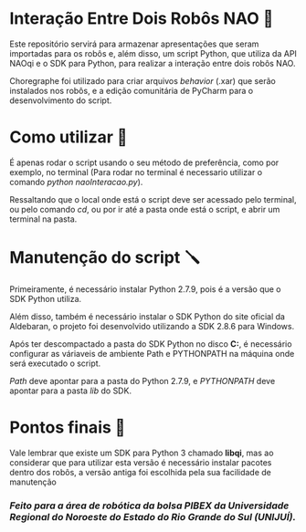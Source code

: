# Interação Entre Dois Robôs NAO 🤖

 Este repositório servirá para armazenar apresentações que seram importadas para os robôs e, além disso, um script Python, que utiliza da API NAOqi e o SDK para Python, para realizar a interação entre dois robôs NAO.
 
 Choregraphe foi utilizado para criar arquivos *behavior* (.xar) que serão instalados nos robôs, e a edição comunitária de PyCharm para o desenvolvimento do script.

# Como utilizar 🔧

 É apenas rodar o script usando o seu método de preferência, como por exemplo, no terminal (Para rodar no terminal é necessario utilizar o comando *python naoInteracao.py*).
 
 Ressaltando que o local onde está o script deve ser acessado pelo terminal, ou pelo comando *cd*, ou por ir até a pasta onde está o script, e abrir um terminal na pasta.

# Manutenção do script 🪛

 Primeiramente, é necessário instalar Python 2.7.9, pois é a versão que o SDK Python utiliza.
 
 Além disso, também é necessário instalar o SDK Python do site oficial da Aldebaran, o projeto foi desenvolvido utilizando a SDK 2.8.6 para Windows.

 Após ter descompactado a pasta do SDK Python no disco **C:**, é necessário configurar as váriaveis de ambiente Path e PYTHONPATH na máquina onde será executado o script.

 *Path* deve apontar para a pasta do Python 2.7.9, e *PYTHONPATH* deve apontar para a pasta *lib* do SDK.
 
# Pontos finais 🌟

 Vale lembrar que existe um SDK para Python 3 chamado **libqi**, mas ao considerar que para utilizar esta versão é necessário instalar pacotes dentro dos robôs, a versão antiga foi escolhida pela sua facilidade de manutenção

### *Feito para a área de robótica da bolsa PIBEX da Universidade Regional do Noroeste do Estado do Rio Grande do Sul (UNIJUÍ).*
